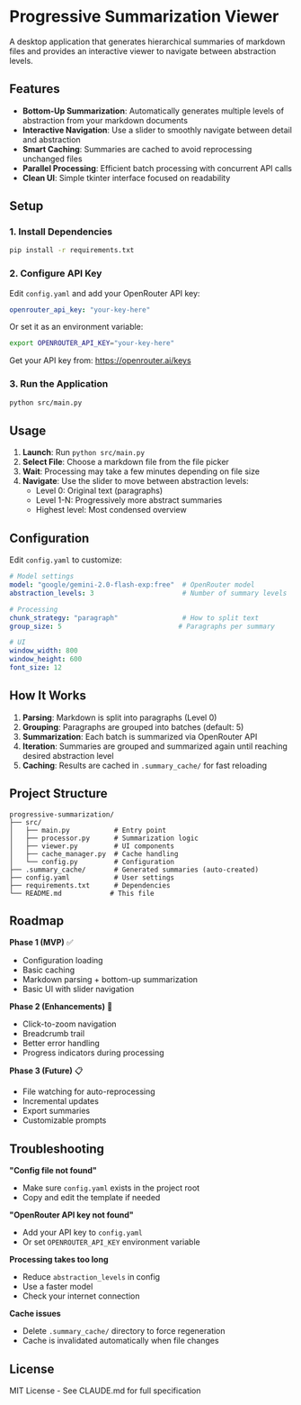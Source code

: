 # Progressive Summarization Viewer

A desktop application that generates hierarchical summaries of markdown files and provides an interactive viewer to navigate between abstraction levels.

## Features

- **Bottom-Up Summarization**: Automatically generates multiple levels of abstraction from your markdown documents
- **Interactive Navigation**: Use a slider to smoothly navigate between detail and abstraction
- **Smart Caching**: Summaries are cached to avoid reprocessing unchanged files
- **Parallel Processing**: Efficient batch processing with concurrent API calls
- **Clean UI**: Simple tkinter interface focused on readability

## Setup

### 1. Install Dependencies

```bash
pip install -r requirements.txt
```

### 2. Configure API Key

Edit `config.yaml` and add your OpenRouter API key:

```yaml
openrouter_api_key: "your-key-here"
```

Or set it as an environment variable:

```bash
export OPENROUTER_API_KEY="your-key-here"
```

Get your API key from: https://openrouter.ai/keys

### 3. Run the Application

```bash
python src/main.py
```

## Usage

1. **Launch**: Run `python src/main.py`
2. **Select File**: Choose a markdown file from the file picker
3. **Wait**: Processing may take a few minutes depending on file size
4. **Navigate**: Use the slider to move between abstraction levels:
   - Level 0: Original text (paragraphs)
   - Level 1-N: Progressively more abstract summaries
   - Highest level: Most condensed overview

## Configuration

Edit `config.yaml` to customize:

```yaml
# Model settings
model: "google/gemini-2.0-flash-exp:free"  # OpenRouter model
abstraction_levels: 3                      # Number of summary levels

# Processing
chunk_strategy: "paragraph"                # How to split text
group_size: 5                             # Paragraphs per summary

# UI
window_width: 800
window_height: 600
font_size: 12
```

## How It Works

1. **Parsing**: Markdown is split into paragraphs (Level 0)
2. **Grouping**: Paragraphs are grouped into batches (default: 5)
3. **Summarization**: Each batch is summarized via OpenRouter API
4. **Iteration**: Summaries are grouped and summarized again until reaching desired abstraction level
5. **Caching**: Results are cached in `.summary_cache/` for fast reloading

## Project Structure

```
progressive-summarization/
├── src/
│   ├── main.py           # Entry point
│   ├── processor.py      # Summarization logic
│   ├── viewer.py         # UI components
│   ├── cache_manager.py  # Cache handling
│   └── config.py         # Configuration
├── .summary_cache/       # Generated summaries (auto-created)
├── config.yaml           # User settings
├── requirements.txt      # Dependencies
└── README.md            # This file
```

## Roadmap

**Phase 1 (MVP)** ✅
- Configuration loading
- Basic caching
- Markdown parsing + bottom-up summarization
- Basic UI with slider navigation

**Phase 2 (Enhancements)** 🚧
- Click-to-zoom navigation
- Breadcrumb trail
- Better error handling
- Progress indicators during processing

**Phase 3 (Future)** 📋
- File watching for auto-reprocessing
- Incremental updates
- Export summaries
- Customizable prompts

## Troubleshooting

**"Config file not found"**
- Make sure `config.yaml` exists in the project root
- Copy and edit the template if needed

**"OpenRouter API key not found"**
- Add your API key to `config.yaml`
- Or set `OPENROUTER_API_KEY` environment variable

**Processing takes too long**
- Reduce `abstraction_levels` in config
- Use a faster model
- Check your internet connection

**Cache issues**
- Delete `.summary_cache/` directory to force regeneration
- Cache is invalidated automatically when file changes

## License

MIT License - See CLAUDE.md for full specification
